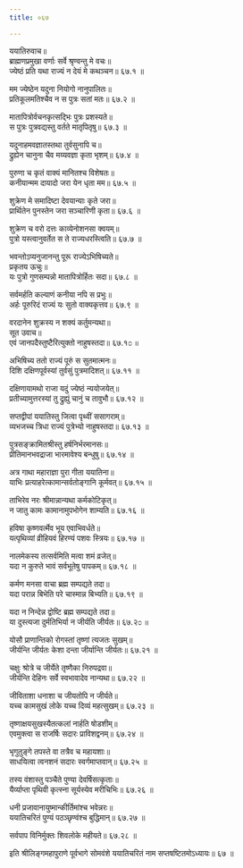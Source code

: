 ```yaml
---
title: ०६७

---
```

ययातिरुवाच॥  
ब्राह्मणप्रमुखा वर्णाः सर्वे श्रृण्वन्तु मे वचः॥  
ज्येष्ठं प्रति यथा राज्यं न देयं मे कथञ्चन॥ ६७.१ ॥  
  
मम ज्येष्ठेन यदुना नियोगो नानुपालितः॥  
प्रतिकूलमतिश्चैव न स पुत्रः सतां मतः॥ ६७.२ ॥  
  
मातापित्रोर्वचनकृत्सद्भिः पुत्रः प्रशस्यते॥  
स पुत्रः पुत्रवद्यस्तु वर्तते मातृपितृषु॥ ६७.३ ॥  
  
यदुनाहमवज्ञातस्तथा तुर्वसुनापि च॥  
द्रुह्येन चानुना चैव मय्यवज्ञा कृता भृशम्॥ ६७.४ ॥  
  
पुरुणा च कृतं वाक्यं मानितश्च विशेषतः॥  
कनीयान्मम दायादो जरा येन धृता मम॥ ६७.५ ॥  
  
शुक्रेण मे समादिष्टा देवयान्याः कृते जरा॥  
प्रार्थितेन पुनस्तेन जरा सञ्चारिणी कृता॥ ६७.६ ॥  
  
शुक्रेण च वरो दत्तः काव्येनोशनसा क्वयम्॥  
पुत्रो यस्त्वानुवर्तेत स ते राज्यधरस्त्विति॥ ६७.७ ॥  
  
भवन्तोऽप्यनुजानन्तु पूरू राज्येऽभिषिच्यते॥  
प्रकृतय ऊचुः॥  
यः पुत्रो गुणसम्पन्नो मातापित्रोर्हितः सदा॥ ६७.८ ॥  
  
सर्वमर्हति कल्याणं कनीया नपि स प्रभुः॥  
अर्हः पूरुरिदं राज्यं यः सुतो वाक्यकृत्तव॥ ६७.९ ॥  
  
वरदानेन शुक्रस्य न शक्यं कर्तुमन्यथा॥  
सूत उवाच॥  
एवं जानपदैस्तुष्टैरित्युक्तो नाहुषस्तदा॥ ६७.१೦ ॥  
  
अभिषिच्य ततो राज्यं पूरुं स सुतमात्मनः॥  
दिशि दक्षिणपूर्वस्यां तुर्वसुं पुत्रमादिशत्॥ ६७.११ ॥  
  
दक्षिणायामथो राजा यदुं ज्येष्ठं न्ययोजयेत्॥  
प्रतीच्यामुत्तरस्यां तु द्रुह्युं चानुं च तावुभौ॥ ६७.१२ ॥  
  
सप्तद्वीपां ययातिस्तु जित्वा पृथ्वीं ससागराम्॥  
व्यभजच्च त्रिधा राज्यं पुत्रेभ्यो नाहुषस्तदा॥ ६७.१३ ॥  
  
पुत्रसङ्क्रामितश्रीस्तु हर्षनिर्भरमानसः॥  
प्रीतिमानभवद्राजा भारमावेश्य बन्धुषु॥ ६७.१४ ॥  
  
अत्र गाथा महाराज्ञा पुरा गीता ययातिना॥  
याभिः प्रत्याहरेत्कामान्सर्वतोङ्गानि कूर्मवत्॥ ६७.१५ ॥  
  
ताभिरेव नरः श्रीमान्नान्यथा कर्मकोटिकृत्॥  
न जातु कामः कामानामुपभोगेन शाम्यति॥ ६७.१६ ॥  
  
हविषा कृष्णवर्त्मेव भूय एवाभिवर्धते॥  
यत्पृथिव्यां व्रीहियवं हिरण्यं पशवः स्त्रियः॥ ६७.१७ ॥  
  
नालमेकस्य तत्सर्वमिति मत्वा शमं व्रजेत्॥  
यदा न कुरुते भावं सर्वभूतेषु पापकम्॥ ६७.१८ ॥  
  
कर्मण मनसा वाचा ब्रह्म सम्पद्यते तदा॥  
यदा परान्न बिभेति परे चास्मान्न बिभ्यति॥ ६७.१९ ॥  
  
यदा न निन्देन्न द्वोष्टि ब्रह्म सम्पद्यते तदा॥  
या दुस्त्यजा दुर्मतिभिर्या न जीर्यति जीर्यतः॥ ६७.२೦ ॥  
  
योसौ प्राणान्तिको रोगस्तां तृष्णां त्यजतः सुखम्॥  
जीर्यन्ति जीर्यतः केशा दन्ता जीर्यान्ति जीर्यतः॥ ६७.२१ ॥  
  
चक्षुः श्रोत्रे च जीर्येते तृष्णैका निरुपद्रवा॥  
जीर्यन्ति देहिनः सर्वे स्वभावादेव नान्यथा॥ ६७.२२ ॥  
  
जीविताशा धनाशा च जीयतोपि न जीर्यते॥  
यच्च कामसुखं लोके यच्च दिव्यं महत्सुखम्॥ ६७.२३ ॥  
  
तृष्णाक्षयसुखस्यैतत्कलां नार्हति षोडशीम्॥  
एवमुक्त्वा स राजर्षिः सदारः प्राविशद्वनम्॥ ६७.२४ ॥  
  
भृगुतुङ्गे तपस्ते वा तत्रैव च महायशाः॥  
साधयित्वा त्वनशनं सदारः स्वर्गमाप्तवान्॥ ६७.२५ ॥  
  
तस्य वंशास्तु पञ्चैते पुण्या देवर्षिसत्कृताः॥  
यैर्व्याप्ता पृथिवी कृत्स्ना सूर्यस्येव मरीचिभिः॥ ६७.२६ ॥  
  
धनी प्रजावानायुष्मान्कीर्तिमांश्च भवेन्नरः॥  
ययातिचरितं पुण्यं पठञ्छृण्वंश्च बुद्धिमान्॥ ६७.२७ ॥  
  
सर्वपाप विनिर्मुक्तः शिवलोके महीयते॥ ६७.२८ ॥  
  
इति श्रीलिङ्गमहापुराणे पूर्वभागे सोमवंशे ययातिचरितं नाम सप्तषष्टितमोऽध्यायः॥ ६७ ॥